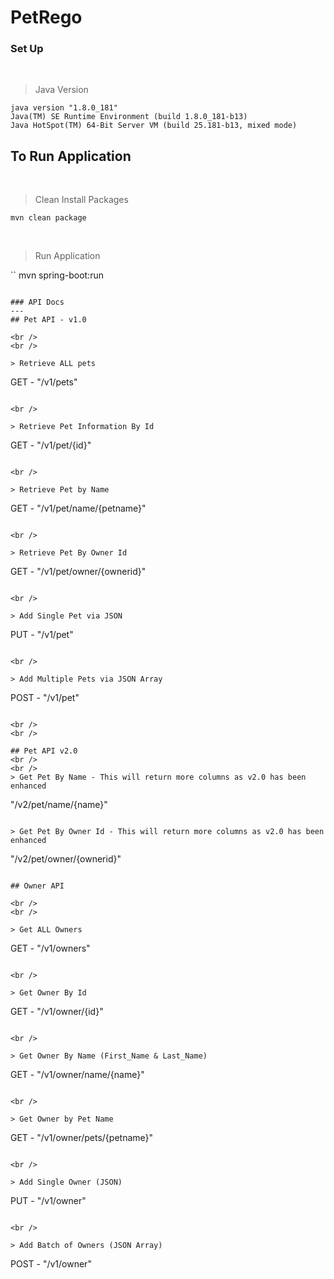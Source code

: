 # PetRego 

### Set Up

<br />

> Java Version

```
java version "1.8.0_181"
Java(TM) SE Runtime Environment (build 1.8.0_181-b13)
Java HotSpot(TM) 64-Bit Server VM (build 25.181-b13, mixed mode)
```

## To Run Application

<br />

> Clean Install Packages

```
mvn clean package
```

<br />

> Run Application 

``
mvn spring-boot:run
```

### API Docs
---
## Pet API - v1.0 

<br />
<br />

> Retrieve ALL pets 

```
GET - "/v1/pets"
```

<br />

> Retrieve Pet Information By Id

```
GET - "/v1/pet/{id}"
```

<br />

> Retrieve Pet by Name

```
GET - "/v1/pet/name/{petname}"
```

<br />

> Retrieve Pet By Owner Id

```
GET - "/v1/pet/owner/{ownerid}"
```

<br />

> Add Single Pet via JSON

```
PUT - "/v1/pet"
```

<br />

> Add Multiple Pets via JSON Array

```
POST - "/v1/pet"
```

<br />
<br />

## Pet API v2.0
<br />
<br />
> Get Pet By Name - This will return more columns as v2.0 has been enhanced

```
"/v2/pet/name/{name}"
```

> Get Pet By Owner Id - This will return more columns as v2.0 has been enhanced

```
"/v2/pet/owner/{ownerid}"
```

## Owner API 

<br />
<br />

> Get ALL Owners

```
GET - "/v1/owners"
```

<br />

> Get Owner By Id

```
GET - "/v1/owner/{id}"
```

<br />

> Get Owner By Name (First_Name & Last_Name)

```
GET - "/v1/owner/name/{name}"
```

<br />

> Get Owner by Pet Name

```
GET - "/v1/owner/pets/{petname}"
```

<br />

> Add Single Owner (JSON)

```
PUT - "/v1/owner"
```

<br />

> Add Batch of Owners (JSON Array)

```
POST - "/v1/owner"
```
